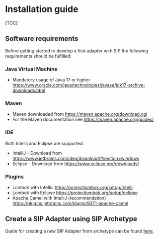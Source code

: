 # Installation guide

[TOC]

## Software requirements

Before getting started to develop a first adapter with SIP the following requirements should be fulfilled:

### Java Virtual Machine

- Mandatory usage of Java 17 or higher <https://www.oracle.com/java/technologies/javase/jdk17-archive-downloads.html>

### Maven

- Maven downloaded from <https://maven.apache.org/download.cgi>
- For the Maven documentation see <https://maven.apache.org/guides/>

### IDE

Both Intellij and Eclipse are supported.

- IntelliJ - Download from <https://www.jetbrains.com/idea/download/#section=windows>
- Eclipse - Download from <https://www.eclipse.org/downloads/>

### Plugins

- Lombok with IntelliJ <https://projectlombok.org/setup/intellij>
- Lombok with Eclipse <https://projectlombok.org/setup/eclipse>
- Apache Camel with IntelliJ (recommendation) <https://plugins.jetbrains.com/plugin/9371-apache-camel>

## Create a SIP Adapter using SIP Archetype

Guide for creating a new SIP Adapter from archetype can be found [here](https://ikor-gmbh.github.io/sip-framework/archetype/).



